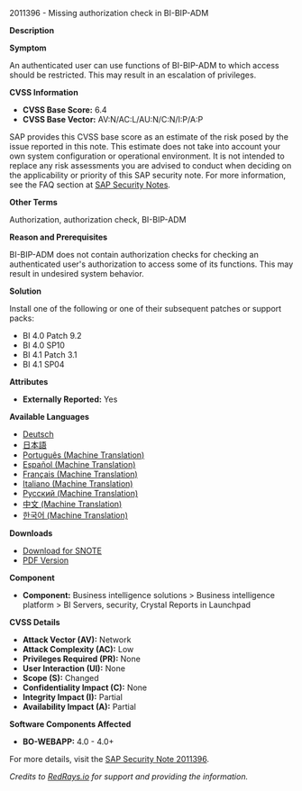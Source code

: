 2011396 - Missing authorization check in BI-BIP-ADM

**Description**
  
**Symptom**
  
An authenticated user can use functions of BI-BIP-ADM to which access should be restricted. This may result in an escalation of privileges.

**CVSS Information**
  
- **CVSS Base Score:** 6.4
- **CVSS Base Vector:** AV:N/AC:L/AU:N/C:N/I:P/A:P

SAP provides this CVSS base score as an estimate of the risk posed by the issue reported in this note. This estimate does not take into account your own system configuration or operational environment. It is not intended to replace any risk assessments you are advised to conduct when deciding on the applicability or priority of this SAP security note. For more information, see the FAQ section at [SAP Security Notes](https://service.sap.com/securitynotes/).

**Other Terms**
  
Authorization, authorization check, BI-BIP-ADM

**Reason and Prerequisites**
  
BI-BIP-ADM does not contain authorization checks for checking an authenticated user's authorization to access some of its functions. This may result in undesired system behavior.

**Solution**
  
Install one of the following or one of their subsequent patches or support packs:
- BI 4.0 Patch 9.2
- BI 4.0 SP10
- BI 4.1 Patch 3.1
- BI 4.1 SP04

**Attributes**
  
- **Externally Reported:** Yes

**Available Languages**
  
- [Deutsch](https://me.sap.com/notes/0002011396/D)
- [日本語](https://me.sap.com/notes/0002011396/J)
- [Português (Machine Translation)](https://me.sap.com/notes/0002011396/P)
- [Español (Machine Translation)](https://me.sap.com/notes/0002011396/S)
- [Français (Machine Translation)](https://me.sap.com/notes/0002011396/F)
- [Italiano (Machine Translation)](https://me.sap.com/notes/0002011396/I)
- [Русский (Machine Translation)](https://me.sap.com/notes/0002011396/R)
- [中文 (Machine Translation)](https://me.sap.com/notes/0002011396/1)
- [한국어 (Machine Translation)](https://me.sap.com/notes/0002011396/3)

**Downloads**
  
- [Download for SNOTE](https://notesdownloads.sap.com/note/0040000017864802017)
- [PDF Version](https://userapps.support.sap.com/sap/support/sfm/notes/print/0002011396?language=en-US&token=729DB95566284EB7A0B0A470AB9AF98D)

**Component**
  
- **Component:** Business intelligence solutions > Business intelligence platform > BI Servers, security, Crystal Reports in Launchpad

**CVSS Details**
  
- **Attack Vector (AV):** Network
- **Attack Complexity (AC):** Low
- **Privileges Required (PR):** None
- **User Interaction (UI):** None
- **Scope (S):** Changed
- **Confidentiality Impact (C):** None
- **Integrity Impact (I):** Partial
- **Availability Impact (A):** Partial

**Software Components Affected**
  
- **BO-WEBAPP:** 4.0 - 4.0+

For more details, visit the [SAP Security Note 2011396](https://me.sap.com/notes/2011396).

*Credits to [RedRays.io](https://redrays.io) for support and providing the information.*